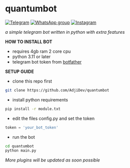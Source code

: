 # quantumbot
[![Telegram](https://img.shields.io/badge/TELEGRAM-%2300BCD4.svg?&style=for-the-badge&logo=telegram&logoColor=white)](https://t.me/rizkykianadji) [![WhatsApp group](https://img.shields.io/badge/WhatsApp-25D366?style=for-the-badge&logo=whatsapp&logoColor=white)](https://chat.whatsapp.com/JJCwRcmcmHf4HBNhqjYvuK) [![Instagram](https://img.shields.io/badge/Instagram-E4405F?style=for-the-badge&logo=instagram&logoColor=white)](https://instagram.com/rizkykianadji)

 _a simple telegram bot written in python with extra features_

**HOW TO INSTALL BOT**
- requires 4gb ram 2 core cpu
- python 3.11 or later
- telegram bot token from [botfather](https://t.me/botfather?text=/start)

**SETUP GUIDE**
- clone this repo first
```bash
git clone https://github.com/AdjiDev/quantumbot
```
- install python requirements
```bash
pip install -r module.txt
```
- edit the files config.py and set the token
```python
token = 'your_bot_token'
```
- run the bot
```bash
cd quantumbot
python main.py
```

_More plugins will be updated as soon possible_
